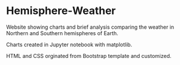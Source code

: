 # Hemisphere-Weather
Website showing charts and brief analysis comparing the weather in Northern and Southern hemispheres of Earth.

Charts created in Jupyter notebook with matplotlib.

HTML and CSS orginated from Bootstrap template and customized.
